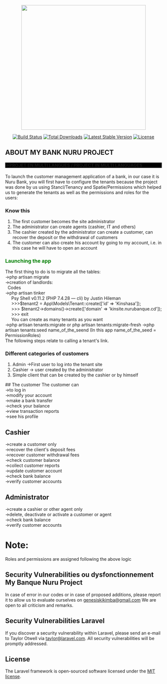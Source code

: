 <p align="center"><a href="https://laravel.com" target="_blank"><img src="https://raw.githubusercontent.com/laravel/art/master/logo-lockup/5%20SVG/2%20CMYK/1%20Full%20Color/laravel-logolockup-cmyk-red.svg" width="400"></a></p>

<p align="center">
<a href="https://travis-ci.org/laravel/framework"><img src="https://travis-ci.org/laravel/framework.svg" alt="Build Status"></a>
<a href="https://packagist.org/packages/laravel/framework"><img src="https://img.shields.io/packagist/dt/laravel/framework" alt="Total Downloads"></a>
<a href="https://packagist.org/packages/laravel/framework"><img src="https://img.shields.io/packagist/v/laravel/framework" alt="Latest Stable Version"></a>
<a href="https://packagist.org/packages/laravel/framework"><img src="https://img.shields.io/packagist/l/laravel/framework" alt="License"></a>
</p>

## ABOUT MY BANK NURU PROJECT 
<h4 style="background: black">->PROJET EN MULTI LANGUES / PROJECT IN MULTI LANGUAGES</h4>
To launch the customer management application of a bank, in our case it is Nuru Bank, you will first have to configure the tenants  because the project was done by us using Stancl/Tenancy and Spatie/Permissions which helped us to generate the tenants as well as the permissions and roles for the users:
<p><h3>Know this</h3>
<ol>
  <li>The first customer becomes the site administrator</li>
  <li>The administrator can create agents (cashier, IT and others)</li>
  <li>The cashier created by the administrator can create a customer, can recover the deposit or the withdrawal of customers</li>
  <li>The customer can also create his account by going to my account, i.e. in this case he will have to open an account</li>
 </ol>
 <p>
 <p>
    <h3 style="color: green">Launching the app</h3>
    The first thing to do is to migrate all the tables:<br>
    ->php artisan migrate<br>
    ->creation of landlords:
        <br>&nbsp;&nbsp;Codes<br>
        ->php artisan tinker<br>
       &nbsp;&nbsp;&nbsp;&nbsp; Psy Shell v0.11.2 (PHP 7.4.28 — cli) by Justin Hileman<br>
       &nbsp;&nbsp;&nbsp;&nbsp; >>>$tenant2 = App\Models\Tenant::create(['id' => 'Kinshasa']);<br>
       &nbsp;&nbsp;&nbsp;&nbsp; >>> $tenant2->domains()->create(['domain' => 'kinsite.nurubanque.cd']);<br>
       &nbsp;&nbsp;&nbsp;&nbsp; >>> exit<br>
        &nbsp;&nbsp;&nbsp;&nbsp; You can create as many tenants as you want<br>
    ->php artisan tenants:migrate or php artisan tenants:migrate-fresh
    ->php artisan tenants:seed name_of_the_seend (In this app name_of_the_seed = PermissionRoles)<br>
   The following steps relate to calling a tenant's link.<br>
 </p>
 <p>
    <h3>Different categories of customers</h3>
    <ol>
    <li>Admin ->First user to log into the tenant site</li>
    <li>Cashier -> user created by the administrator</li>
    <li>Simple client that can be created by the cashier or by himself</li>
    </ol>
</p>
## The customer
The customer can <br>
->to log in<br>
->modify your account<br>
->make a bank transfer<br>
->check your balance<br>
->view transaction reports<br>
->see his profile<br>

## Cashier

->create a customer only<br>
->recover the client's deposit fees<br>
->recover customer withdrawal fees<br>
->check customer balance<br>
->collect customer reports<br>
->update customer account<br>
->check bank balance<br>
->verify customer accounts<br>
## Administrator

->create a cashier or other agent only<br>
->delete, deactivate or activate a customer or agent<br>
->check bank balance<br>
->verify customer accounts<br>
<h1>Note:</h1>
Roles and permissions are assigned following the above logic

## Security Vulnerabilities ou dysfonctionnement My Banque Nuru Project
In case of error in our codes or in case of proposed additions, please report it to allow us to evaluate ourselves on [genesiskikimba@gmail.com](mailto:genesiskikimba@gmail.com)
We are open to all criticism and remarks.
## Security Vulnerabilities Laravel

If you discover a security vulnerability within Laravel, please send an e-mail to Taylor Otwell via [taylor@laravel.com](mailto:taylor@laravel.com). All security vulnerabilities will be promptly addressed.

## License

The Laravel framework is open-sourced software licensed under the [MIT license](https://opensource.org/licenses/MIT).
